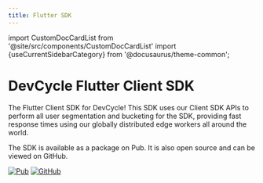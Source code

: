 ```yaml
---
title: Flutter SDK
---
```


import CustomDocCardList from '@site/src/components/CustomDocCardList' import {useCurrentSidebarCategory} from
'@docusaurus/theme-common';

# DevCycle Flutter Client SDK

The Flutter Client SDK for DevCycle! This SDK uses our Client SDK APIs to perform all user segmentation and bucketing
for the SDK, providing fast response times using our globally distributed edge workers all around the world.

<CustomDocCardList items={useCurrentSidebarCategory().items} columnWidth={4} />

The SDK is available as a package on Pub. It is also open source and can be viewed on GitHub.

[![Pub](https://img.shields.io/pub/v/devcycle_flutter_client_sdk)](https://img.shields.io/pub/v/devcycle_flutter_client_sdk)
[![GitHub](https://img.shields.io/github/stars/devcyclehq/flutter-client-sdk.svg?style=social&label=Star&maxAge=2592000)](https://github.com/devcyclehq/flutter-client-sdk)

